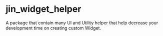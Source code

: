 # jin_widget_helper

A package that contain many UI and Utility helper that help decrease your development time on creating custom Widget.

